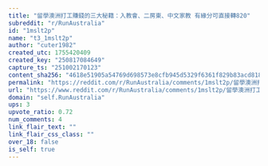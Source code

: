 ```yaml
---
title: "留學澳洲打工賺錢的三大秘籍：入教會、二房東、中文家教 有緣分可直接轉820"
subreddit: "r/RunAustralia"
id: "1mslt2p"
name: "t3_1mslt2p"
author: "cuter1982"
created_utc: 1755420409
created_key: "250817084649"
capture_ts: "251002170123"
content_sha256: "4618e51905a54769d698573e8cfb945d5329f6361f829b83acd8181953d656c8"
permalink: "https://reddit.com/r/RunAustralia/comments/1mslt2p/留學澳洲打工賺錢的三大秘籍入教會二房東中文家教_有緣分可直接轉820/"
url: "https://www.reddit.com/r/RunAustralia/comments/1mslt2p/留學澳洲打工賺錢的三大秘籍入教會二房東中文家教_有緣分可直接轉820/"
domain: "self.RunAustralia"
ups: 3
upvote_ratio: 0.72
num_comments: 4
link_flair_text: ""
link_flair_css_class: ""
over_18: false
is_self: true
---
```



